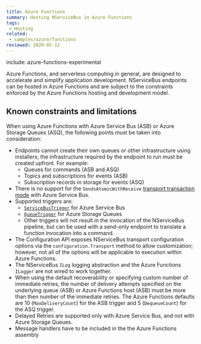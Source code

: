 ```yaml
---
title: Azure Functions
summary: Hosting NServiceBus in Azure Functions
tags:
 - Hosting
related:
 - samples/azure/functions
reviewed: 2020-05-12
---
```


include: azure-functions-experimental

Azure Functions, and serverless computing in general, are designed to accelerate and simplify application development. NServiceBus endpoints can be hosted in Azure Functions and are subject to the constraints enforced by the Azure Functions hosting and development model.


## Known constraints and limitations

When using Azure Functions with Azure Service Bus (ASB) or Azure Storage Queues (ASQ), the following points must be taken into consideration:

- Endpoints cannot create their own queues or other infrastructure using installers; the infrastructure required by the endpoint to run must be created upfront. For example:
  - Queues for commands (ASB and ASQ)
  - Topics and subscriptions for events (ASB)
  - Subscription records in storage for events (ASQ)
- There is no support for the `SendsAtomicWithReceive` [transport transaction mode](/transports/transactions.md#transactions-transport-transaction-sends-atomic-with-receive) with Azure Service Bus.
- Supported triggers are:
  -  [`ServiceBusTrigger`](https://docs.microsoft.com/en-us/azure/azure-functions/functions-bindings-service-bus) for Azure Service Bus
  - [`QueueTrigger`](https://docs.microsoft.com/en-us/azure/azure-functions/functions-bindings-storage-queue) for Azure Storage Queues
  - Other triggers will not result in the invocation of the NServiceBus pipeline, but can be used with a send-only endpoint to translate a function invocation into a command.
- The Configuration API exposes NServiceBus transport configuration options via the `configuration.Transport` method to allow customization; however, not all of the options will be applicable to execution within Azure Functions.
- The NServiceBus `ILog` logging abstraction and the Azure Functions `ILogger` are not wired to work together.
- When using the default recoverability or specifying custom number of immediate retries, the number of delivery attempts specified on the underlying queue (ASB) or Azure Functions host (ASB) must be more than then number of the immediate retries. The Azure Functions defaults are 10 (`MaxDeliveryCount`) for the ASB trigger and 5 (`DequeueCount`) for the ASQ trigger.
- Delayed Retries are supported only with Azure Service Bus, and not with Azure Storage Queues.
- Message handlers have to be included in the the Azure Functions assembly

